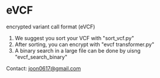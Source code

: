 # eVCF
encrypted variant call format (eVCF)

1. We suggest you sort your VCF with "sort_vcf.py"
2. After sorting, you can encrypt with "evcf transformer.py"
3. A binary search in a large file can be done by uisng "evcf_search_binary"

Contact: joon0617@gmail.com

